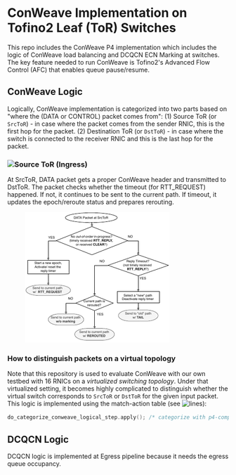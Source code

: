 # ConWeave Implementation on Tofino2 Leaf (ToR) Switches

This repo includes the ConWeave P4 implementation which includes the logic of ConWeave load balancing and DCQCN ECN Marking at switches.
The key feature needed to run ConWeave is Tofino2's Advanced Flow Control (AFC) that enables queue pause/resume. 

## ConWeave Logic

Logically, ConWeave implementation is categorized into two parts based on "where the (DATA or CONTROL) packet comes from":
(1) Source ToR (or `SrcToR`) - in case where the packet comes from the sender RNIC, this is the first hop for the packet.
(2) Destination ToR (or `DstToR`) - in case where the switch is connected to the receiver RNIC and this is the last hop for the packet.

### ![Source ToR (Ingress)](https://github.com/conweave-project/conweave-p4/blob/1db645659574ffe15100bc4f3c75ba2e99548025/leaf_conweave/p4src/includes/conweave_ingress.p4#L88-L308)
At SrcToR, DATA packet gets a proper ConWeave header and transmitted to DstToR. The packet checks whether the timeout (for RTT_REQUEST) happened.
If not, it continues to be sent to the current path. If timeout, it updates the epoch/reroute status and prepares rerouting.

<figure>
  <img src="figs/system-flowchart-rerouting.pdf" alt="">
</figure>






### How to distinguish packets on a virtual topology
Note that this repository is used to evaluate ConWeave with our own testbed with 16 RNICs on a _virtualized switching topology_.
Under that virtualized setting, it becomes highly complicated to distinguish whether the virtual switch corresponds to `SrcToR` or `DstToR` for the given input packet. 
This logic is implemented using the match-action table (see ![lines](https://github.com/conweave-project/conweave-p4/blob/1db645659574ffe15100bc4f3c75ba2e99548025/leaf_conweave/p4src/includes/conweave_ingress.p4#L77-L78)):
```c
do_categorize_conweave_logical_step.apply(); /* categorize with p4-compiler-friendly coding (SrcToR/DstToR) */
```

## DCQCN Logic

DCQCN logic is implemented at Egress pipeline because it needs the egress queue occupancy. 
